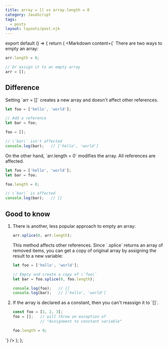 ```yaml
---
title: array = [] vs array.length = 0
category: JavaScript
tags:
  - posts
layout: layouts/post.njk
---
```


export default () => {
    return (
<Markdown
    content={`
There are two ways to empty an array:

~~~ javascript
arr.length = 0;

// Or assign it to an empty array
arr = [];
~~~

## Difference

Setting \`arr = []\` creates a new array and doesn't affect other references.

~~~ javascript
let foo = ['hello', 'world'];

// Add a reference
let bar = foo;

foo = [];

// \`bar\` isn't affected
console.log(bar);   // ['hello', 'world']
~~~

On the other hand, \`arr.length = 0\` modifies the array. All references are affected.

~~~ javascript
let foo = ['hello', 'world'];
let bar = foo;

foo.length = 0;

// \`bar\` is affected
console.log(bar);   // []
~~~

## Good to know

1. There is another, less popular approach to empty an array:

    ~~~ javascript
    arr.splice(0, arr.length);
    ~~~

    This method affects other references. Since \`.splice\` returns an array of removed items, you can get a copy of original array
    by assigning the result to a new variable:

    ~~~ javascript
    let foo = ['hello', 'world'];

    // Empty and create a copy of \`foo\`
    let bar = foo.splice(0, foo.length);

    console.log(foo);   // []
    console.log(bar);   // ['hello', 'world']
    ~~~

2. If the array is declared as a constant, then you can't reassign it to \`[]\`.

    ~~~ javascript
    const foo = [1, 2, 3];
    foo = [];   // will throw an exception of 
                // "Assignment to constant variable"

    foo.length = 0;
    ~~~
`}
/>
    );
};
